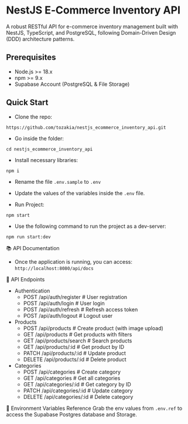 # NestJS E‑Commerce Inventory API

A robust RESTful API for e-commerce inventory management built with NestJS, TypeScript, and PostgreSQL, following Domain-Driven Design (DDD) architecture patterns.

## Prerequisites

- Node.js >= 18.x
- npm >= 9.x
- Supabase Account (PostgreSQL & File Storage)

## Quick Start

- Clone the repo:

`https://github.com/tozakia/nestjs_ecommerce_inventory_api.git`

- Go inside the folder:

`cd nestjs_ecommerce_inventory_api`

- Install necessary libraries:

`npm i`

- Rename the file `.env.sample` to `.env`

- Update the values of the variables inside the `.env` file.

- Run Project:

`npm start`

- Use the following command to run the project as a dev-server:

`npm run start:dev`

📚 API Documentation

- Once the application is running, you can access: `http://localhost:8080/api/docs`

📖 API Endpoints

- Authentication
  - POST /api/auth/register # User registration
  - POST /api/auth/login # User login
  - POST /api/auth/refresh # Refresh access token
  - POST /api/auth/logout # Logout user
- Products
  - POST /api/products # Create product (with image upload)
  - GET /api/products # Get products with filters
  - GET /api/products/search # Search products
  - GET /api/products/:id # Get product by ID
  - PATCH /api/products/:id # Update product
  - DELETE /api/products/:id # Delete product
- Categories
  - POST /api/categories # Create category
  - GET /api/categories # Get all categories
  - GET /api/categories/:id # Get category by ID
  - PATCH /api/categories/:id # Update category
  - DELETE /api/categories/:id # Delete category

📝 Environment Variables Reference
Grab the env values from `.env.ref` to access the Supabase Postgres database and Storage.
